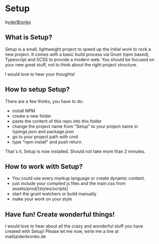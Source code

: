 # Setup
by[derBronko](http://www.derbronko.com)

What is Setup?
-------------
Setup is a small, lightweight project to speed up the initial work to rock a new project.
It comes with a basic build process via Grunt (npm based), Typescript and SCSS to provide
a modern web.
You should be focused on your new great stuff, not to think about the right project structure.

I would love to hear your thoughts!

How to setup Setup?
------------------
There are a few thinks, you have to do:

- install NPM
- create a new folder
- paste the content of this repo into this folder
- change the project name from "Setup" to your project name in typings.json and package.json
- go to your project path with cmd
- type "npm install" and push return

That´s it, Setup is now installed. Should not take more than 2 minutes.

How to work with Setup?
-------
- You could use every markup language or create dynamic content.
- just include your compiled js files and the main.css from assets/prod/[styles/scripts]
- start the grunt watchers or build manually
- make your work on your style




Have fun! Create wonderful things!
-----
I would love to hear about all the crazy and wonderful stuff you have created with Setup!
Please let me now, wirte me a line at mail(a)derbronko.de

